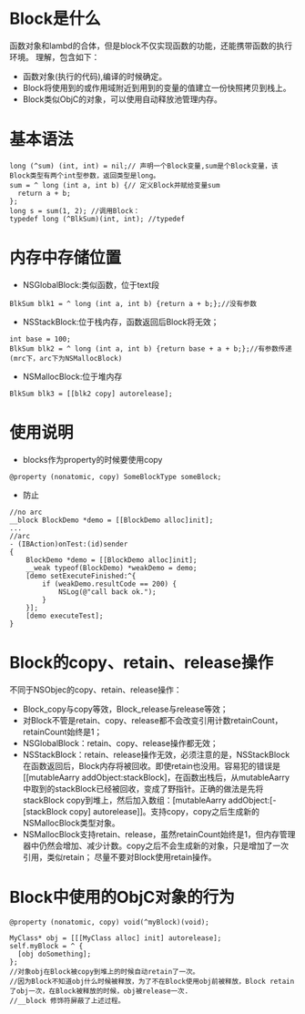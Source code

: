 # Block是什么
函数对象和lambd的合体，但是block不仅实现函数的功能，还能携带函数的执行环境。
理解，包含如下：
- 函数对象(执行的代码),编译的时候确定。
- Block将使用到的或作用域附近到用到的变量的值建立一份快照拷贝到栈上。
- Block类似ObjC的对象，可以使用自动释放池管理内存。

# 基本语法
```
long (^sum) (int, int) = nil;// 声明一个Block变量,sum是个Block变量，该Block类型有两个int型参数，返回类型是long。
sum = ^ long (int a, int b) {// 定义Block并赋给变量sum
  return a + b;
};
long s = sum(1, 2); //调用Block：
typedef long (^BlkSum)(int, int); //typedef
```

# 内存中存储位置
- NSGlobalBlock:类似函数，位于text段
```
BlkSum blk1 = ^ long (int a, int b) {return a + b;};//没有参数
```
- NSStackBlock:位于栈内存，函数返回后Block将无效；
```
int base = 100;
BlkSum blk2 = ^ long (int a, int b) {return base + a + b;};//有参数传递(mrc下，arc下为NSMallocBlock)
```
- NSMallocBlock:位于堆内存
```
BlkSum blk3 = [[blk2 copy] autorelease];
```

# 使用说明
- blocks作为property的时候要使用copy
```
@property (nonatomic, copy) SomeBlockType someBlock;
```
- 防止
```
//no arc
__block BlockDemo *demo = [[BlockDemo alloc]init]; 
...
//arc 
- (IBAction)onTest:(id)sender  
{  
    BlockDemo *demo = [[BlockDemo alloc]init];  
    __weak typeof(BlockDemo) *weakDemo = demo; 
    [demo setExecuteFinished:^{  
        if (weakDemo.resultCode == 200) {  
            NSLog(@"call back ok.");  
        }  
    }];  
    [demo executeTest];  
}  
```

# Block的copy、retain、release操作
不同于NSObjec的copy、retain、release操作：
- Block_copy与copy等效，Block_release与release等效；
- 对Block不管是retain、copy、release都不会改变引用计数retainCount，retainCount始终是1；
- NSGlobalBlock：retain、copy、release操作都无效；
- NSStackBlock：retain、release操作无效，必须注意的是，NSStackBlock在函数返回后，Block内存将被回收。即使retain也没用。容易犯的错误是[[mutableAarry addObject:stackBlock]，在函数出栈后，从mutableAarry中取到的stackBlock已经被回收，变成了野指针。正确的做法是先将stackBlock copy到堆上，然后加入数组：[mutableAarry addObject:[-[stackBlock copy] autorelease]]。支持copy，copy之后生成新的NSMallocBlock类型对象。
- NSMallocBlock支持retain、release，虽然retainCount始终是1，但内存管理器中仍然会增加、减少计数。copy之后不会生成新的对象，只是增加了一次引用，类似retain；
尽量不要对Block使用retain操作。

# Block中使用的ObjC对象的行为
```
@property (nonatomic, copy) void(^myBlock)(void);

MyClass* obj = [[[MyClass alloc] init] autorelease];
self.myBlock = ^ {
  [obj doSomething];
};
//对象obj在Block被copy到堆上的时候自动retain了一次。
//因为Block不知道obj什么时候被释放，为了不在Block使用obj前被释放，Block retain了obj一次，在Block被释放的时候，obj被release一次.
//__block 修饰符屏蔽了上述过程。
```